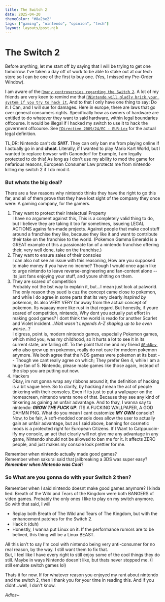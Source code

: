 ```yaml
---
title: The Switch 2
date: 2025-04-20
themeColor: "#8a2be2"
tags: ["gaming", "nintendo", "opinion", "tech"]
layout: layouts/post.njk
---
```


# The Switch 2
 
Before anything, let me start off by saying that I will be trying to get one tomorrow. I've taken a day off of work to be able to stake out at our tech store so I can be one of the first to buy one. (Yes, I missed my Pre-Order Window).

I am aware of the [`🔗many controversies regarding the Switch 2`](https://www.reddit.com/r/OutOfTheLoop/comments/1k518dn/comment/moefv5p/?utm_source=share&utm_medium=web3x&utm_name=web3xcss&utm_term=1&utm_content=share_button). A lot of my friends are very keen to remind me that [`🔗Nintendo will gladly brick your system if you try to hack it`](https://www.themirror.com/tech/gaming/nintendo-brick-your-switch-2-1148906), And to that I only have one thing to say: Do it. I Can, and I will sue for damages. Here in europe, there are laws that go over general consumers rights. Specifically how as owners of hardware are entitled to do whatever they want to said hardware, within legal boundaries offcourse. It would be illegal if I hacked my switch to use it to hack the goverment offcourse. See [`🔗Directive 2009/24/EC - EUR-Lex`](https://eur-lex.europa.eu/eli/dir/2009/24/oj/eng) for the actual legal definition.

TL;DR: Nintendo can't do ***SHIT***. They can only ban me from playing online if I actually go in and **cheat**. Literally, if I wanted to play Mario Kart World, but I wanted to replace bowser with Ganondorf for Example, I am legally protected to do this! As long as I don't use my ability to mod the game for nefarious reasons, European Consumer Law protects me from nintendo killing my switch 2 if I do mod it.


### But whats the big deal?
There are a few reasons why nintendo thinks they have the right to go this far, and all of them prove that they have lost sight of the company they once were: A gaming company, for the gamers.

1. They want to protect their Intelectual Property</br>
I have no argument against this, This is a completely valid thing to do, but I believe they are taking it too far sometimes, issueing LEGAL ACTIONS agains fan-made projects. Against people that make cool stuff around a franchise they like, because they like it and want to contribute their take on the franchise to the world. (Pokemon Gamma Emerald is a GREAT example of this a passionate fan of a nintendo franchise offering their, very well done, take on the franchise.)
2. They want to ensure sales of their consoles</br>
I can also not see an issue with this reasoning, How are you supposed to make money if you have no income? Though I would once again like to urge nintendo to leave reverse-engineering and fan-content alone -- Its just fans enjoying your stuff, and youre shitting on them.
3. They are scared of competition</br>
Probably not the bst way to explain it, but...I mean just look at palworld. The only reason they sued is cuz the concept came close to pokemon, and while I do agree in some parts that its very clearly *inspired by* pokemon, its also VERY VERY far away from the actual concept of pokemon. Its waaaay more like rust in that regard. But honestly, if youre scared of competition, nintendo, Why dont you actually put effort in making good games? I dont think the world is reado for another Scarlet and Violet incident...*Wait wasn't Legends A-Z shaping up to be even worse*...?</br>
I digress, point is, modern nintendo games, especially Pokemon games, which mind you, was my childhood, so it hurts a lot to see it in its current state, are falling off. To the point that me and my friend [`@EnkDev`](https://enkdev.xyz), who also grew up on pokemon, really do not care for modern pokemon anymore. We both agree that the NDS games were pokemon at its best -- Though we cant really agree on which; They prefer Gen 4, while I am a huge fan of 5. Nintendo, please make games like those again, instead of the slop you are putting out now.
4. Hackers</br>
Okay, im not gonna wrap any ribbons around it, the definition of hacking is a bit vague here. So to clarify, by hacking ***I*** mean the act of people tinkering with their consoles. Even if its just to put a wallpaper on the homescreen, nintendo wants none of that. Because they see any kind of tinkering as gaining an unfair advantage. And to thay, I wanna say to nintendo: ***GROW THE FUCK UP***. ITS A FUCKING WALLPAPER, A GOD DAHMN PNG. What do you mean I cant customize ***MY OWN*** console? Now, to be fair, A soft-modded console does allow the user to actually gain an unfair advantage, but as I said above, banning for cosmetic mods is a protected right for European Citizens. If I Want to Catppuccin-ify my console, an act that clearly will not give me any advantage in any game, Nintendo should not be allowed to ban me for it. It affects ZERO people, and just makes my console look prettier for me.

Remember when nintendo actually made good games?</br>
Remember when sakurai said that jailbreaking a 3DS was super easy?</br>
***Remember when Nintendo was Cool***?

### So What are you gonna do with your Switch 2 then?

Remember when I said nintendo doesnt make good games anymore? I kinda lied. Breath of the Wild and Tears of the Kingdom were both BANGERS of video games. Probably the only ones I like to play on my switch anymore. So with that said, I will
- Replay both Breath of The Wild and Tears of The Kingdom, but with the enhancement patches for the Switch 2.
- Hack it (duh)
- Honestly, I wanna put Linux on it. If the performance rumors are to be belived, this thing will be a Linux BEAST.


All this isn't to say I'm cool with nintendo being very anti-consumer for no real reason, by the way. I still want them to fix that.<br>
But, I feel like I have every right to still enjoy some of the cool things they do still. Maybe in ways Nintendo doesn't like, but thats never stopped me. (I still emulate switch games lol)


Thats it for now. If for whatever reason you enjoyed my rant about nintendo and the switch 2, then I thank you for your time in reading this. And if you didnt...well, I don't know. 

*Adios*~
